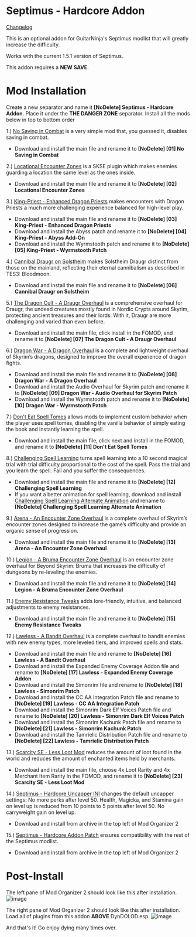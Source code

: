 # Septimus - Hardcore Addon

[Changelog](https://github.com/Ender108/SeptimusHardcoreAddon/blob/main/CHANGELOG.md)

This is an optional addon for GuitarNinja's Septimus modlist that will greatly increase the difficulty.

Works with the current 1.5.1 version of Septimus.

This addon requires a **NEW SAVE**.

# Mod Installation
Create a new separator and name it **[NoDelete] Septimus - Hardcore Addon**. Place it under the **THE DANGER ZONE** separator. Install all the mods below in top to bottom order

1.) [No Saving in Combat](https://www.nexusmods.com/skyrimspecialedition/mods/29914) is a very simple mod that, you guessed it, disables saving in combat.
  - Download and install the main file and rename it to **[NoDelete] [01] No Saving in Combat**

2.) [Locational Encounter Zones](https://www.nexusmods.com/skyrimspecialedition/mods/85212) is a SKSE plugin which makes enemies guarding a location the same level as the ones inside.
  - Download and install the main file and rename it to **[NoDelete] [02] Locational Encounter Zones**

3.) [King-Priest - Enhanced Dragon Priests](https://www.nexusmods.com/skyrimspecialedition/mods/59652) makes encounters with Dragon Priests a much more challenging experience balanced for high-level play. 
  - Download and install the main file and rename it to **[NoDelete] [03] King-Priest - Enhanced Dragon Priests**
  - Download and install the Abyss patch and rename it to **[NoDelete] [04] King-Priest - Abyss Add-On**
  - Download and install the Wyrmstooth patch and rename it to **[NoDelete] [05] King-Priest - Wyrmstooth Patch**

4.) [Cannibal Draugr on Solstheim](https://www.nexusmods.com/skyrimspecialedition/mods/21238) makes Solstheim Draugr distinct from those on the mainland, reflecting their eternal cannibalism as described in TES3: Bloodmoon.
  - Download and install the main file and rename it to **[NoDelete] [06] Cannibal Draugr on Solstheim**

5.) [The Dragon Cult - A Draugr Overhaul](https://www.nexusmods.com/skyrimspecialedition/mods/81422) is a comprehensive overhaul for Draugr, the undead creatures mostly found in Nordic Crypts around Skyrim, protecting ancient treasures and their lords. With it, Draugr are more challenging and varied than even before.
  - Download and install the main file, click install in the FOMOD, and rename it to **[NoDelete] [07] The Dragon Cult - A Draugr Overhaul**

6.) [Dragon War - A Dragon Overhaul](https://www.nexusmods.com/skyrimspecialedition/mods/51310) is a complete and lightweight overhaul of Skyrim’s dragons, designed to improve the overall experience of dragon fights.
  - Download and install the main file and rename it to **[NoDelete] [08] Dragon War - A Dragon Overhaul**
  - Download and install the Audio Overhaul for Skyrim patch and rename it to **[NoDelete] [09] Dragon War - Audio Overhaul for Skyrim Patch**
  - Download and install the Wyrmstooth patch and rename it to **[NoDelete] [10] Dragon War - Wyrmstooth Patch**

7.) [Don't Eat Spell Tomes](https://www.nexusmods.com/skyrimspecialedition/mods/20521) allows mods to implement custom behavior when the player uses spell tomes, disabling the vanilla behavior of simply eating the book and instantly learning the spell.
  - Download and install the main file, click next and install in the FOMOD, and rename it to **[NoDelete] [11] Don't Eat Spell Tomes**

8.) [Challenging Spell Learning](https://www.nexusmods.com/skyrimspecialedition/mods/20521) turns spell learning into a 10 second magical trial with trial difficulty proportional to the cost of the spell. Pass the trial and you learn the spell. Fail and you suffer the consequences.
  - Download and install the main file and rename it to **[NoDelete] [12] Challenging Spell Learning**
  - If you want a better animation for spell learning, download and install [Challenging Spell Learning Alternate Animation](https://www.nexusmods.com/skyrimspecialedition/mods/57574?tab=description) and rename to **[NoDelete] Challenging Spell Learning Alternate Animation**

9.) [Arena - An Encounter Zone Overhaul](https://www.nexusmods.com/skyrimspecialedition/mods/33487) is a complete overhaul of Skyrim’s encounter zones designed to increase the game’s difficulty and provide an organic sense of progression.
  - Download and install the main file and rename it to **[NoDelete] [13] Arena - An Encounter Zone Overhaul**

10.) [Legion - A Bruma Encounter Zone Overhaul](https://www.nexusmods.com/skyrimspecialedition/mods/60848) is an encounter zone overhaul for Beyond Skyrim: Bruma that increases the difficulty of dungeons by re-leveling the enemies.
 - Download and install the main file and rename it to **[NoDelete] [14] Legion - A Bruma Encounter Zone Overhaul**

11.) [Enemy Resistance Tweaks](https://www.nexusmods.com/skyrimspecialedition/mods/59394) adds lore-friendly, intuitive, and balanced adjustments to enemy resistances.
  - Download and install the main file and rename it to **[NoDelete] [15] Enemy Resistance Tweaks**

12.) [Lawless - A Bandit Overhaul](https://www.nexusmods.com/skyrimspecialedition/mods/88080) is a complete overhaul to bandit enemies with new enemy types, more leveled tiers, and improved spells and stats.
  - Download and install the main file and rename to **[NoDelete] [16] Lawless - A Bandit Overhaul**
  - Download and install the Expanded Enemy Coverage Addon file and rename to **[NoDelete] [17] Lawless - Expanded Enemy Coverage Addon**
  - Download and install the Simonrim file and rename to **[NoDelete] [18] Lawless - Simonrim Patch**
  - Download and install the CC AA Integration Patch file and rename to **[NoDelete] [19] Lawless - CC AA Integration Patch**
  - Download and install the Simonrim Dark Elf Voices Patch file and rename to **[NoDelete] [20] Lawless - Simonrim Dark Elf Voices Patch**
  - Download and install the Simonrim Kachunk Patch file and rename to **[NoDelete] [21] Lawless - Simonrim Kachunk Patch**
  - Download and install the Tamrielic Distribution Patch file and rename to **[NoDelete] [22] Lawless - Tamrielic Distribution Patch**

13.) [Scarcity SE - Less Loot Mod](https://www.nexusmods.com/skyrimspecialedition/mods/8647) reduces the amount of loot found in the world and reduces the amount of enchanted items held by merchants.
  - Download and install the main file, choose 4x Loot Rarity and 4x Merchant Item Rarity in the FOMOD, and rename it to **[NoDelete] [23] Scarcity SE - Less Loot Mod**

14.) [Septimus - Hardcore Uncapper INI](https://github.com/Ender108/SeptimusHardcoreAddon/blob/main/%5BNoDelete%5D%20Septimus%20-%20Hardcore%20Addon%20INI.7z) changes the default uncapper settings: No more perks after level 50. Health, Magicka, and Stamina gain on level up is reduced from 10 points to 5 points after level 50. No carryweight gain on level up.
  - Download and install from archive in the top left of Mod Organizer 2

15.) [Septimus - Hardcore Addon Patch](https://github.com/Ender108/SeptimusHardcoreAddon/blob/main/%5BNoDelete%5D%20Septimus%20-%20Hardcore%20Addon%20Patch.7z) ensures compatibility with the rest of the Septimus modlist.
 - Download and install from archive in the top left of Mod Organizer 2


# Post-Install

The left pane of Mod Organizer 2 should look like this after installation.
![image](https://user-images.githubusercontent.com/19737384/228936342-82db13a4-3ccc-4a1b-a784-3ad96aaf5b81.png)

The right pane of Mod Organizer 2 should look like this after installation. Load all of plugins from this addon **ABOVE** DynDOLOD.esp.
![image](https://user-images.githubusercontent.com/19737384/228936449-aadc9c3b-f61c-4e04-981f-672f1dc4b56e.png)

And that's it! Go enjoy dying many times over.
